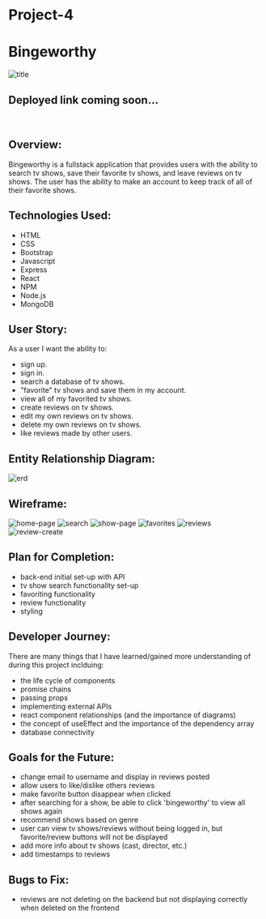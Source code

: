 # Project-4
# Bingeworthy
![title](./images/Bingeworthy.png)

## Deployed link coming soon...
<br>

## Overview:

Bingeworthy is a fullstack application that provides users with the ability to search tv shows, save their favorite tv shows, and leave reviews on tv shows. The user has the ability to make an account to keep track of all of their favorite shows.

## Technologies Used:

- HTML
- CSS
- Bootstrap
- Javascript
- Express 
- React
- NPM
- Node.js
- MongoDB 

## User Story:

As a user I want the ability to:
- sign up.
- sign in. 
- search a database of tv shows.
- "favorite" tv shows and save them in my account.
- view all of my favorited tv shows. 
- create reviews on tv shows. 
- edit my own reviews on tv shows. 
- delete my own reviews on tv shows. 
- like reviews made by other users.

## Entity Relationship Diagram:

![erd](./images/erd.png)

## Wireframe:

![home-page](./images/homepage.png)
![search](./images/search.png)
![show-page](./images/show-page.png)
![favorites](./images/favorites.png)
![reviews](./images/reviews.png)
![review-create](./images/review-create.png)

## Plan for Completion:

- back-end initial set-up with API
- tv show search functionality set-up
- favoriting functionality
- review functionality
- styling

## Developer Journey:
There are many things that I have learned/gained more understanding of during this project inclduing:
- the life cycle of components
- promise chains
- passing props
- implementing external APIs
- react component relationships (and the importance of diagrams)
- the concept of useEffect and the importance of the dependency array
- database connectivity


## Goals for the Future:
- change email to username and display in reviews posted
- allow users to like/dislike others reviews
- make favorite button disappear when clicked
- after searching for a show, be able to click 'bingeworthy' to view all shows again
- recommend shows based on genre
- user can view tv shows/reviews without being logged in, but favorite/review buttons will not be displayed
- add more info about tv shows (cast, director, etc.)
- add timestamps to reviews

## Bugs to Fix:
- reviews are not deleting on the backend but not displaying correctly when deleted on the frontend